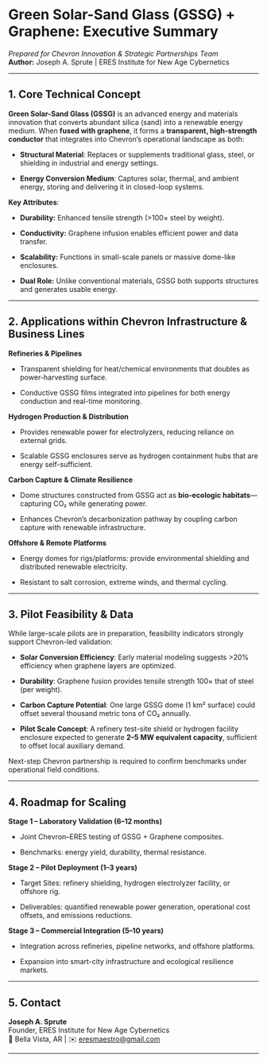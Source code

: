 # **Green Solar-Sand Glass (GSSG) \+ Graphene: Executive Summary**

*Prepared for Chevron Innovation & Strategic Partnerships Team*  
 **Author:** Joseph A. Sprute | ERES Institute for New Age Cybernetics

---

## **1\. Core Technical Concept**

**Green Solar-Sand Glass (GSSG)** is an advanced energy and materials innovation that converts abundant silica (sand) into a renewable energy medium. When **fused with graphene**, it forms a **transparent, high-strength conductor** that integrates into Chevron’s operational landscape as both:

* **Structural Material**: Replaces or supplements traditional glass, steel, or shielding in industrial and energy settings.

* **Energy Conversion Medium**: Captures solar, thermal, and ambient energy, storing and delivering it in closed-loop systems.

**Key Attributes**:

* **Durability:** Enhanced tensile strength (\>100× steel by weight).

* **Conductivity:** Graphene infusion enables efficient power and data transfer.

* **Scalability:** Functions in small-scale panels or massive dome-like enclosures.

* **Dual Role:** Unlike conventional materials, GSSG both supports structures and generates usable energy.

---

## **2\. Applications within Chevron Infrastructure & Business Lines**

**Refineries & Pipelines**

* Transparent shielding for heat/chemical environments that doubles as power-harvesting surface.

* Conductive GSSG films integrated into pipelines for both energy conduction and real-time monitoring.

**Hydrogen Production & Distribution**

* Provides renewable power for electrolyzers, reducing reliance on external grids.

* Scalable GSSG enclosures serve as hydrogen containment hubs that are energy self-sufficient.

**Carbon Capture & Climate Resilience**

* Dome structures constructed from GSSG act as **bio-ecologic habitats**—capturing CO₂ while generating power.

* Enhances Chevron’s decarbonization pathway by coupling carbon capture with renewable infrastructure.

**Offshore & Remote Platforms**

* Energy domes for rigs/platforms: provide environmental shielding and distributed renewable electricity.

* Resistant to salt corrosion, extreme winds, and thermal cycling.

---

## **3\. Pilot Feasibility & Data**

While large-scale pilots are in preparation, feasibility indicators strongly support Chevron-led validation:

* **Solar Conversion Efficiency**: Early material modeling suggests \>20% efficiency when graphene layers are optimized.

* **Durability**: Graphene fusion provides tensile strength 100× that of steel (per weight).

* **Carbon Capture Potential**: One large GSSG dome (1 km² surface) could offset several thousand metric tons of CO₂ annually.

* **Pilot Scale Concept**: A refinery test-site shield or hydrogen facility enclosure expected to generate **2–5 MW equivalent capacity**, sufficient to offset local auxiliary demand.

Next-step Chevron partnership is required to confirm benchmarks under operational field conditions.

---

## **4\. Roadmap for Scaling**

**Stage 1 – Laboratory Validation (6–12 months)**

* Joint Chevron–ERES testing of GSSG \+ Graphene composites.

* Benchmarks: energy yield, durability, thermal resistance.

**Stage 2 – Pilot Deployment (1–3 years)**

* Target Sites: refinery shielding, hydrogen electrolyzer facility, or offshore rig.

* Deliverables: quantified renewable power generation, operational cost offsets, and emissions reductions.

**Stage 3 – Commercial Integration (5–10 years)**

* Integration across refineries, pipeline networks, and offshore platforms.

* Expansion into smart-city infrastructure and ecological resilience markets.

---

## **5\. Contact**

**Joseph A. Sprute**  
 Founder, ERES Institute for New Age Cybernetics  
 📍 Bella Vista, AR | ✉️ eresmaestro@gmail.com

---

